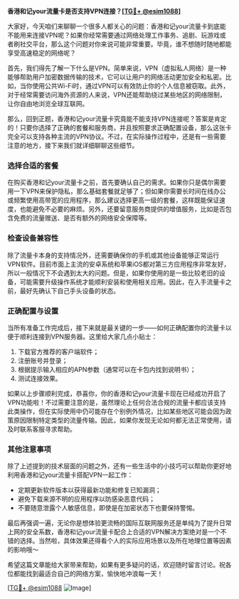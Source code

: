 **香港和记your流量卡是否支持VPN连接？[[TG💪+ @esim1088](https://t.me/s/esim1088)]**

大家好，今天咱们来聊聊一个很多人都关心的问题：香港和记your流量卡到底能不能用来连接VPN呢？如果你经常需要通过网络处理工作事务、追剧、玩游戏或者刷社交平台，那么这个问题对你来说可能非常重要。毕竟，谁不想随时随地都能享受高速稳定的网络呢？

首先，我们得先了解一下什么是VPN。简单来说，VPN（虚拟私人网络）是一种能够帮助用户加密数据传输的技术，它可以让用户的网络活动更加安全和私密。比如，当你使用公共Wi-Fi时，通过VPN可以有效防止你的个人信息被窃取。此外，对于经常需要访问海外资源的人来说，VPN还能帮助绕过某些地区的网络限制，让你自由地浏览全球互联网。

那么，回到正题，香港和记your流量卡究竟能不能支持VPN连接呢？答案是肯定的！只要你选择了正确的套餐和服务商，并且按照要求正确配置设备，那么这张卡完全可以支持各种主流的VPN协议。不过，在实际操作过程中，还是有一些需要注意的地方，接下来我们就详细聊聊这些细节。

### **选择合适的套餐**
在购买香港和记your流量卡之前，首先要确认自己的需求。如果你只是偶尔需要用一下VPN来保护隐私，那么基础套餐就足够了；但如果你需要长时间在线办公或频繁使用高带宽的应用程序，那么建议选择更高一级的套餐，这样既能保证速度，也能避免不必要的麻烦。另外，还要留意服务商提供的增值服务，比如是否包含免费的流量赠送、是否有额外的网络安全保障等。

### **检查设备兼容性**
除了流量卡本身的支持情况外，还需要确保你的手机或其他设备能够正常运行VPN软件。目前市面上主流的安卓系统和苹果iOS都对第三方应用程序非常友好，所以一般情况下不会遇到太大的问题。但是，如果你使用的是一些比较老旧的设备，可能需要升级操作系统才能顺利安装和使用相关应用。因此，在入手流量卡之前，最好先确认下自己手头设备的状态。

### **正确配置与设置**
当所有准备工作完成后，接下来就是最关键的一步——如何正确配置你的流量卡以便于顺利连接到VPN服务器。这里给大家几点小贴士：
1. 下载官方推荐的客户端软件；
2. 注册账号并登录；
3. 根据提示输入相应的APN参数（通常可以在卡包内找到说明书）；
4. 测试连接效果。

如果以上步骤顺利完成，恭喜你，你的香港和记your流量卡现在已经成功开启了VPN功能啦！不过需要注意的是，虽然理论上任何合法合规的流量卡都应该支持此类操作，但在实际使用中仍可能存在个别例外情况，比如某些地区可能会因为政策原因限制特定类型的流量传输。因此，如果你发现无论如何都无法正常使用，请及时联系客服寻求帮助。

### **其他注意事项**
除了上述提到的技术层面的问题之外，还有一些生活中的小技巧可以帮助你更好地利用香港和记your流量卡搭配VPN一起工作：
- 定期更新软件版本以获得最新功能和修复已知漏洞；
- 避免下载来源不明的应用程序以防感染恶意代码；
- 不要随意泄露个人敏感信息，即使是在加密状态下也要保持警惕。

最后再强调一遍，无论你是想体验更流畅的国际互联网服务还是单纯为了提升日常上网的安全系数，香港和记your流量卡配合上合适的VPN解决方案绝对是一个不错的选择。当然啦，具体效果还得看个人的实际应用场景以及所在地理位置等因素的影响哦～

希望这篇文章能给大家带来帮助，如果有更多疑问的话，欢迎随时留言讨论。祝各位都能找到最适合自己的网络方案，愉快地冲浪每一天！

[[TG💪+ @esim1088](https://t.me/s/esim1088) ![Image](https://i.postimg.cc/4NQfJmqS/Snipaste-2025-05-13-00-14-12.png)]